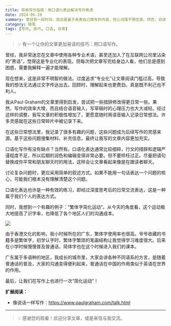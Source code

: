 ```yaml
---
title: 简单写作指南：用口语化表达解决写作焦虑
date: 2024-06-28
summary: 曾经有一段时间，我总是羞于发表自己撰写的内容，担心词藻不够优美。然而，对读者而言，易读性比高深的表达更为重要。一个让文章更加易读的技巧是：用口语化的方式进行写作。
category: 随笔
tags: [写作, 技巧, 口语, 日常]
---
```


> 💡 有一个让你的文章更加易读的技巧：用口语写作。

曾经，我非常迷恋在文章中使用各种专业术语，甚至还加入了在互联网公司里沾染的“黑话”，觉得这是专业化的表现。但每次把文章写完给身边人看，他们总是感到困惑，需要我解释一遍才能理解。

现在想来，这是非常不明智的做法。过度追求“专业化”让文章阅读门槛过高，导致我的想法无法通过文字传达出去。回顾时，理解起来也更费劲。真是既不利己也不利人。

我从Paul Graham的文章里得到启发，尝试把一些措辞修改得更日常一些。果然，写作的效率大增，而且结合语音输入，写草稿时的心理压力也大大减轻。经过这样的调整，我写文章的积极性增加了，更愿意随时用语音输入记录日常想法。许多灵感就在这些日常碎片中被记录下来。

在这些日常想法里，我记录了很多有趣的问题，这些问题成为后续写作的灵感来源。基于这些问题搜集材料、补充信息，最终让我写的文章内容更加充实。

口语化写作有没有缺点？当然有。口语化表达通常比较细碎，行文的措辞和逻辑严谨程度不足，所以后期的润色和编辑变得非常必要。但不要矫枉过正。尽量把语句替换成你平常和朋友聊天时的用法，这样会让文章看起来像是在跟读者聊天。

讨论复杂问题时，更应采用简单的叙述方式。如果不能用一句话表达一个问题的核心，可能我们根本没有理解清楚这个问题。

口语化表达也许是一种有效的练习，即经过深度思考后的日常交流表达，这是一种属于我们个人的表达方式。

同时，我想到一个有趣的例子：“繁体字简化运动”。从今天的角度看，这个运动极大地提高了识字率，也降低了各个地区人们的沟通成本。

![](https://blog-1259751088.cos.ap-shanghai.myqcloud.com/20250104154227788.png?imageSlim)

由于香港文化的影响，我小时候所在的广东，繁体字使用率也很高。爷爷收藏的书籍多是繁体字，初学认字时，繁体字繁琐的笔画结构让我觉得学习难度很大。后来在小学时候慢慢普及普通话，简体字也在这个时候进入我们的课本。

广东属于多语种的地区，我成长的城市里，大家会讲各种不同语系的方言，是随着普通话的普及，大家的沟通变得便利起来，普通话在中国的作用类似于英语在世界的作用。

最后，让我们在写作上也进行一次“简化运动”！

**扩展阅读：**

- 像说话一样写作：https://www.paulgraham.com/talk.html

---

> 💡 感谢您的观看！欢迎分享文章，或是来信与我交流。